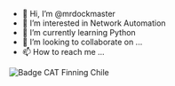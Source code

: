 - 👋 Hi, I’m @mrdockmaster
- 👀 I’m interested in Network Automation
- 🌱 I’m currently learning Python
- 💞️ I’m looking to collaborate on ...
- 📫 How to reach me ...

<!---
mrdockmaster/mrdockmaster is a ✨ special ✨ repository because its `README.md` (this file) appears on your GitHub profile.
You can click the Preview link to take a look at your changes.
--->
![Badge CAT Finning Chile](https://img.shields.io/badge/CAT-Finning%20Chile-gray?style=for-the-badge&logo=caterpillar&logoColor=white&labelColor=%23FFCD11)

